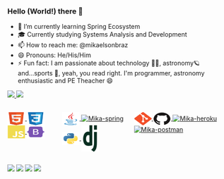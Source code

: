 ### Hello (World!) there 👋

- 🌱 I’m currently learning Spring Ecosystem
- 🎓 Currently studying Systems Analysis and Development
- 📫 How to reach me: @mikaelsonbraz
- 😄 Pronouns: He/His/Him
- ⚡ Fun fact: I am passionate about technology 👨‍💻, astronomy🪐 and...sports 🏀, yeah, you read right. I'm programmer, astronomy enthusiastic and PE Theacher 😄 

<div>
  <a href="https://github.com/mikaelsonbraz">
  <img height="180em" src="https://github-readme-stats.vercel.app/api?username=mikaelsonbraz&show_icons=true&theme=great-gatsby&include_all_commits=true&count_private=true&border_radius=5mm"/>
  <img height="180em" src="https://github-readme-stats.vercel.app/api/top-langs/?username=mikaelsonbraz&layout=compact&langs_count=6&theme=great-gatsby&border_radius=5mm"/>
 </div>
  

<div style="display: flex; flex-wrap: nowrap; justify-content: space-evenly"><br>
  <div>
    <h2></h2>
    <img align="center" alt="Mika-HTML" height="30" width="40" src="https://raw.githubusercontent.com/devicons/devicon/master/icons/html5/html5-original.svg">
    <img align="center" alt="Mika-CSS" height="30" width="40" src="https://raw.githubusercontent.com/devicons/devicon/master/icons/css3/css3-original.svg">
    <img align="center" alt="Mika-Js" height="30" width="40" src="https://raw.githubusercontent.com/devicons/devicon/master/icons/javascript/javascript-plain.svg">
    <img align="center" alt="Mika-bootstrap" height="30" width="40" src="https://raw.githubusercontent.com/devicons/devicon/master/icons/bootstrap/bootstrap-plain.svg">
  </div>
  <div>
    <h2></h2>
    <img align="center" alt="Mika-Java" height="30" width="40" src="https://raw.githubusercontent.com/devicons/devicon/master/icons/java/java-original.svg">
    <img align="center" alt="Mika-spring" height="60" width="40" src="https://cdn.jsdelivr.net/gh/devicons/devicon/icons/spring/spring-original-wordmark.svg">
    <img align="center" alt="Mika-Python" height="30" width="40" src="https://raw.githubusercontent.com/devicons/devicon/master/icons/python/python-original.svg">
    <img align="center" alt="Mika-django" height="60" width="40" src="https://raw.githubusercontent.com/devicons/devicon/master/icons/django/django-plain.svg">
  </div>
  <div>
    <h2></h2>
    <img align="center" alt="Mika-Git" height="30" width="40" src="https://raw.githubusercontent.com/devicons/devicon/master/icons/git/git-original.svg">
    <img align="center" alt="Mika-github" height="30" width="40" src="https://raw.githubusercontent.com/devicons/devicon/master/icons/github/github-original.svg">
    <img align="center" alt="Mika-heroku" height="30" width="40" src="https://cdn.jsdelivr.net/gh/devicons/devicon/icons/heroku/heroku-original-wordmark.svg" />
    <img align="center" alt="Mika-postman" height="35" width="35" src="https://www.vectorlogo.zone/logos/getpostman/getpostman-icon.svg"/>
  </div>  
</div>
  
  ##

<div> 
  <a href="https://www.linkedin.com/in/mikaelsonbraz/" target="_blank"><img src="https://img.shields.io/badge/-LinkedIn-%230077B5?style=for-the-badge&logo=linkedin&logoColor=white" target="_blank"></a>
  <a href="https://twitter.com/MikaelsonBraz" target="_blank"><img src="https://img.shields.io/badge/Twitter-1DA1F2?style=for-the-badge&logo=twitter&logoColor=white"></a>
  <a href="https://instagram.com/mikaelsonbraz" target="_blank"><img src="https://img.shields.io/badge/-Instagram-%23E4405F?style=for-the-badge&logo=instagram&logoColor=white" target="_blank"></a>
  <a href = "mailto:mikaelsonmrn@gmail.com"><img src="https://img.shields.io/badge/-Gmail-%23333?style=for-the-badge&logo=gmail&logoColor=white" target="_blank"></a>

</div>

